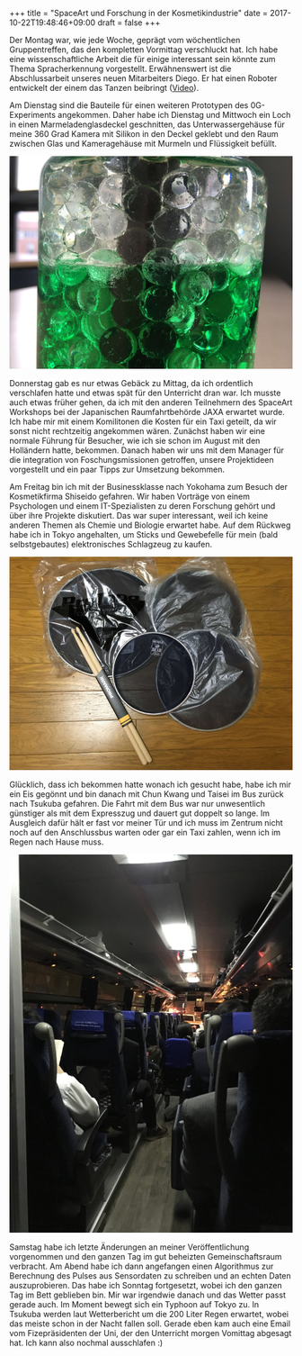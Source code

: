+++
title = "SpaceArt und Forschung in der Kosmetikindustrie"
date = 2017-10-22T19:48:46+09:00
draft = false
+++

Der Montag war, wie jede Woche, geprägt vom wöchentlichen Gruppentreffen, das
den kompletten Vormittag verschluckt hat. Ich habe eine wissenschaftliche Arbeit
die für einige interessant sein könnte zum Thema Spracherkennung vorgestellt.
Erwähnenswert ist die Abschlussarbeit unseres neuen Mitarbeiters Diego. Er hat
einen Roboter entwickelt der einem das Tanzen beibringt ([Video]).

Am Dienstag sind die Bauteile für einen weiteren Prototypen des 0G-Experiments
angekommen. Daher habe ich Dienstag und Mittwoch ein Loch in einen
Marmeladenglasdeckel geschnitten, das Unterwassergehäuse für meine 360 Grad
Kamera mit Silikon in den Deckel geklebt und den Raum zwischen Glas und
Kameragehäuse mit Murmeln und Flüssigkeit befüllt.

![Prototyp](/img/2017_10_21/prototype.jpg)

Donnerstag gab es nur etwas Gebäck zu Mittag, da ich ordentlich verschlafen hatte
und etwas spät für den Unterricht dran war. Ich musste auch etwas früher gehen,
da ich mit den anderen Teilnehmern des SpaceArt Workshops bei der Japanischen
Raumfahrtbehörde JAXA erwartet wurde. Ich habe mir mit einem Komilitonen die
Kosten für ein Taxi geteilt, da wir sonst nicht rechtzeitig angekommen wären.
Zunächst haben wir eine normale Führung für Besucher, wie ich sie schon im
August mit den Holländern hatte, bekommen. Danach haben wir uns mit dem Manager
für die integration von Foschungsmissionen getroffen, unsere Projektideen
vorgestellt und ein paar Tipps zur Umsetzung bekommen.

Am Freitag bin ich mit der Businessklasse nach Yokohama zum Besuch der
Kosmetikfirma Shiseido gefahren. Wir haben Vorträge von einem Psychologen und
einem IT-Spezialisten zu deren Forschung gehört und über ihre Projekte
diskutiert. Das war super interessant, weil ich keine anderen Themen als Chemie
und Biologie erwartet habe. Auf dem Rückweg habe ich in Tokyo angehalten, um
Sticks und Gewebefelle für mein (bald selbstgebautes) elektronisches Schlagzeug
zu kaufen.

![Felle](/img/2017_10_21/drums.jpg)

Glücklich, dass ich bekommen hatte wonach ich gesucht habe, habe ich mir ein Eis
gegönnt und bin danach mit Chun Kwang und Taisei im Bus zurück nach Tsukuba
gefahren. Die Fahrt mit dem Bus war nur unwesentlich günstiger als mit dem
Expresszug und dauert gut doppelt so lange. Im Ausgleich dafür hält er fast vor
meiner Tür und ich muss im Zentrum nicht noch auf den Anschlussbus warten oder
gar ein Taxi zahlen, wenn ich im Regen nach Hause muss.

![Bus](/img/2017_10_21/bus.jpg)

Samstag habe ich letzte Änderungen an meiner Veröffentlichung vorgenommen und
den ganzen Tag im gut beheizten Gemeinschaftsraum verbracht. Am Abend habe ich
dann angefangen einen Algorithmus zur Berechnung des Pulses aus Sensordaten zu
schreiben und an echten Daten auszuprobieren. Das habe ich Sonntag fortgesetzt,
wobei ich den ganzen Tag im Bett geblieben bin. Mir war irgendwie danach und das
Wetter passt gerade auch. Im Moment bewegt sich ein Typhoon auf Tokyo zu. In
Tsukuba werden laut Wetterbericht um die 200 Liter Regen erwartet, wobei das
meiste schon in der Nacht fallen soll. Gerade eben kam auch eine Email vom
Fizepräsidenten der Uni, der den Unterricht morgen Vomittag abgesagt hat. Ich
kann also nochmal ausschlafen :)

[Video]: https://www.youtube.com/watch?v=Qu6hJQt37JQ
